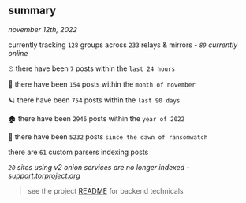
## summary
_november 12th, 2022_

currently tracking `128` groups across `233` relays & mirrors - _`89` currently online_

⏲ there have been `7` posts within the `last 24 hours`

🦈 there have been `154` posts within the `month of november`

🪐 there have been `754` posts within the `last 90 days`

🏚 there have been `2946` posts within the `year of 2022`

🦕 there have been `5232` posts `since the dawn of ransomwatch`

there are `61` custom parsers indexing posts

_`20` sites using v2 onion services are no longer indexed - [support.torproject.org](https://support.torproject.org/onionservices/v2-deprecation/)_

> see the project [README](https://github.com/joshhighet/ransomwatch#ransomwatch--) for backend technicals
